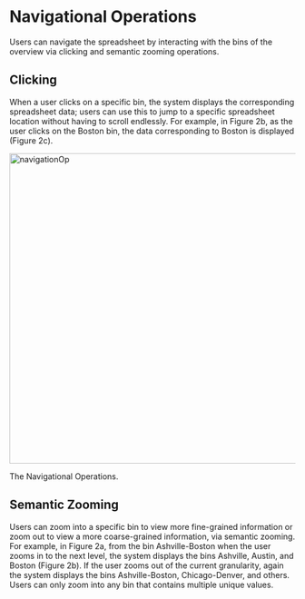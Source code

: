 # Navigational Operations
Users can navigate the spreadsheet by interacting with the bins of the overview via clicking and semantic zooming operations.

## Clicking
When a user clicks on a specific bin, the system displays the corresponding spreadsheet data; users can use this to jump to a specific spreadsheet location without having to scroll endlessly. For example, in Figure 2b, as the user clicks on the Boston bin, the data corresponding to Boston is displayed (Figure 2c).

<img width="547" alt="navigationOp" src="https://user-images.githubusercontent.com/8811607/109453601-5dae5d00-7a07-11eb-9bf4-14dc01f1c4d6.png">
<p align="left"> 
The Navigational Operations.
</p>

## Semantic Zooming
Users can zoom into a specific bin to view more fine-grained information or zoom out to view a more coarse-grained information, via semantic zooming. For example, in Figure 2a, from the bin Ashville-Boston when the user zooms in to the next level, the system displays the bins Ashville, Austin, and Boston (Figure 2b). If the user zooms out of the current granularity, again the system displays the bins Ashville-Boston, Chicago-Denver, and others. Users can only zoom into any bin that contains multiple unique values.
